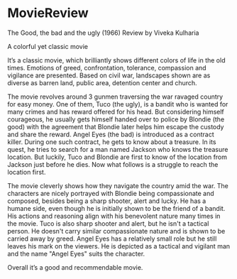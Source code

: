 MovieReview
===========
The Good, the bad and the ugly (1966)                                                           Review by Viveka Kulharia

A colorful yet classic movie 

It’s a classic movie, which brilliantly shows different colors of life in the old times. Emotions of greed, confrontation, tolerance, compassion and vigilance are presented. Based on civil war, landscapes shown are as diverse as barren land, public area, detention center and church. 

The movie revolves around 3 gunmen traversing the war ravaged country for easy money. One of them, Tuco (the ugly), is a bandit who is wanted for many crimes and has reward offered for his head. But considering himself courageous, he usually gets himself handed over to police by Blondie (the good) with the agreement that Blondie later helps him escape the custody and share the reward. Angel Eyes (the bad) is introduced as a contract killer. During one such contract, he gets to know about a treasure. In its quest, he tries to search for a man named Jackson who knows the treasure location. But luckily, Tuco and Blondie are first to know of the location from Jackson just before he dies. Now what follows is a struggle to reach the location first. 

The movie cleverly shows how they navigate the country amid the war. The characters are nicely portrayed with Blondie being compassionate and composed, besides being a sharp shooter, alert and lucky. He has a humane side, even though he is initially shown to be the friend of a bandit. His actions and reasoning align with his benevolent nature many times in the movie. Tuco is also sharp shooter and alert, but he isn't a tactical person. He doesn't carry similar compassionate nature and is shown to be carried away by greed. Angel Eyes has a relatively small role but he still leaves his mark on the viewers. He is depicted as a tactical and vigilant man and the name "Angel Eyes" suits the character. 

Overall it’s a good and recommendable movie.


